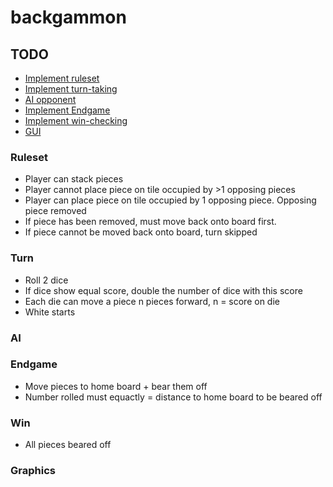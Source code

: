 # backgammon

## TODO

 - [Implement ruleset](#ruleset)
 - [Implement turn-taking](#turn)
 - [AI opponent](#AI)
 - [Implement Endgame](#endgame)
 - [Implement win-checking](#win)
 - [GUI](#graphics)

### Ruleset
 - Player can stack pieces 
 - Player cannot place piece on tile occupied by >1 opposing pieces
 - Player can place piece on tile occupied by 1 opposing piece. Opposing piece removed
 - If piece has been removed, must move back onto board first. 
 - If piece cannot be moved back onto board, turn skipped
### Turn
 - Roll 2 dice
 - If dice show equal score, double the number of dice with this score
 - Each die can move a piece n pieces forward, n = score on die
 - White starts
### AI

### Endgame
 - Move pieces to home board + bear them off
 - Number rolled must equactly = distance to home board to be beared off
### Win
 - All pieces beared off
### Graphics

